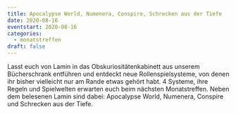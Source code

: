```yaml
---
title: Apocalypse World, Numenera, Conspire, Schrecken aus der Tiefe
date: 2020-08-16
eventstart: 2020-08-16
categories:
  - monatstreffen
draft: false
---
```

Lasst euch von Lamin in das Obskuriositätenkabinett aus unserem Bücherschrank entführen und entdeckt neue 
Rollenspielsysteme, von denen ihr bisher vielleicht nur am Rande etwas gehört habt. 4 Systeme, ihre Regeln und 
Spielwelten erwarten euch beim nächsten Monatstreffen. Neben dem belesenen Lamin sind dabei: Apocalypse World, 
Numenera, Conspire und Schrecken aus der Tiefe.

